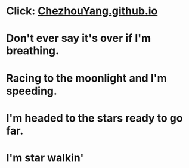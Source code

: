 # Click: [ChezhouYang.github.io](https://chezhouyang.github.io/)

# Don't ever say it's over if I'm breathing.
# Racing to the moonlight and I'm speeding.
# I'm headed to the stars ready to go far.
# I'm star walkin'

